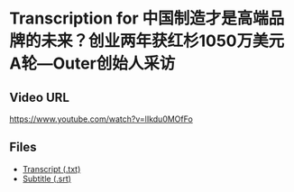# Transcription for 中国制造才是高端品牌的未来？创业两年获红杉1050万美元A轮—Outer创始人采访
## Video URL
https://www.youtube.com/watch?v=lIkdu0MOfFo
 
## Files
- [Transcript (.txt)](./transcript.txt)
- [Subtitle (.srt)](./transcript.srt)
